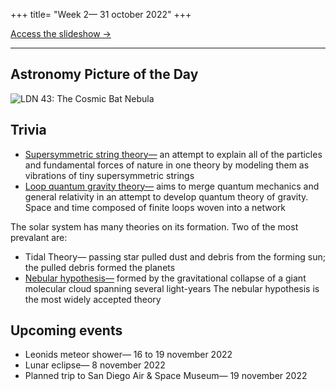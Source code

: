 +++
title= "Week 2— 31 october 2022"
+++

[Access the slideshow &rarr;](https://docs.google.com/presentation/d/1xhAwROYVh6lE8vyXqzXMqiqtADNeDMeyPsbnMEIyKZE)<br/>
<!--[Access the meeting notes &rarr;](/meeting/2022-10-31.txt)-->

---

## Astronomy Picture of the Day
![LDN 43: The Cosmic Bat Nebula](/img/apod/2022-10-31.jpg)

## Trivia
- [Supersymmetric string theory—](https://en.wikipedia.org/wiki/Superstring_theory) an attempt to explain all of the particles and fundamental forces of nature in one theory by modeling them as vibrations of tiny supersymmetric strings
- [Loop quantum gravity theory—](https://en.wikipedia.org/wiki/Loop_quantum_gravity) aims to merge quantum mechanics and general relativity in an attempt to develop quantum theory of gravity. Space and time composed of finite loops woven into a network

The solar system has many theories on its formation. Two of the most prevalant are: 
  - Tidal Theory— passing star pulled dust and debris from the forming sun; the pulled debris formed the planets
  - [Nebular hypothesis—](https://en.wikipedia.org/wiki/Nebular_hypothesis) formed by the gravitational collapse of a giant molecular cloud spanning several light-years
The nebular hypothesis is the most widely accepted theory

## Upcoming events
- Leonids meteor shower— 16 to 19 november 2022
- Lunar eclipse— 8 november 2022
- Planned trip to San Diego Air & Space Museum— 19 november 2022
  